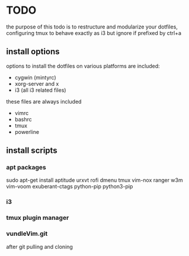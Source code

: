 # TODO

the purpose of this todo is to restructure and modularize your dotfiles, configuring tmux to behave exactly as i3 but ignore if prefixed by ctrl+a

## install options
options to install the dotfiles on various platforms are included:
* cygwin (mintyrc)
* xorg-server and x 
* i3 (all i3 related files)

these files are always included
* vimrc
* bashrc
* tmux
* powerline

## install scripts
### apt packages
sudo apt-get install aptitude urxvt rofi dmenu tmux vim-nox ranger w3m vim-voom exuberant-ctags python-pip python3-pip
### i3
### tmux plugin manager
### vundleVim.git
after git pulling and cloning
